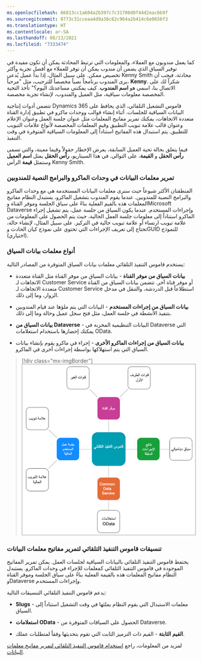 ```yaml
---
ms.openlocfilehash: 66813cc1a604a2b397c7c31700d0f44d2eac6b9f
ms.sourcegitcommit: 8773c31cceaa4d9a36c62c964a2b414c6e0656f3
ms.translationtype: HT
ms.contentlocale: ar-SA
ms.lasthandoff: 08/13/2021
ms.locfileid: "7333474"
---
```

كما يعمل مندوبون مع العملاء، والمعلومات التي ترتبط المحادثة يمكن أن تكون مفيدة في توفير السياق الذي يضمن أن مندوب يمكن أن توفر للعملاء مع أفضل تجربة وأكثر تخصيص ممكن. على سبيل المثال، إذا بدأ عميل يُدعى Kenny Smith محادثة، فيجب أن يرى المندوب برنامجاً نصياً مخصصاً للترحيب، مثل "مرحباً، **Kenny**. شكراً لك على الاتصال بنا، اسمي هو **اسم المندوب**. كيف يمكنني مساعدتك اليوم؟" تأخذ التحية المخصصة معلومات سياقية، مثل العميل والمندوب، لإنشاء تجربة مخصصة.

تتضمن أدوات إنتاجية Dynamics 365 قاموس التشغيل التلقائي، الذي يحافظ على البيانات السياقية للجلسات. أثناء إنشاء قوالب ووحدات ماكرو في تطبيق إدارة القناة متعددة الاتجاهات، يمكنك تمرير مفاتيح المعلمات مثل عنوان جلسة العمل وعنوان الإعلام وعنوان قالب علامة تبويب التطبيق وقيم المعلمات المخصصة لأنواع علامات التبويب للتطبيق. يتم استبدال هذه المفاتيح استناداً إلى المعلومات السياقية المتوفرة في وقت التنفيذ.

فيما يتعلق بحالة تحية العميل السابقة، يعرض الإخطار حقولاً وقيما معينة، والتي تسمى **رأس الحقل** و **القيمة**، على التوالي. في هذا السيناريو، **رأس الحقل** يمثل **اسم العميل** وستمثل **قيمة** الرأس Kenny Smith.

### <a name="pass-data-parameters-in-macros-and-agent-scripts"></a>تمرير معلمات البيانات في وحدات الماكرو والبرامج النصية للمندوبين

المنطقتان الأكثر شيوعاً حيث سترى معلمات البيانات المستخدمة هي مع وحدات الماكرو والبرامج النصية للمندوبين. عندما يقوم المندوب بتشغيل الماكرو، يستبدل النظام مفاتيح المعلمات هذه بالقيم الفعلية بناءً على سياق الجلسة وموفر القناة وMicrosoft Dataverse وإجراءات المستخدم. عندما يكون السياق من جلسة عمل، يتم تشغيل إجراء الماكرو استناداً إلى معلومات جلسة العمل الحالية، حيث يتم الحصول على المعلومات من علامة تبويب ارتساء أو علامة تبويب حالية في التركيز. على سبيل المثال، لإنشاء حالة، تحتاج إلى تعريف الإجراءات التي تحتوي على نموذج كيان الحادث وGUID للنموذج (اختياري).

### <a name="types-of-context-data-parameters"></a>أنواع معلمات بيانات السياق

يستخدم قاموس التنفيذ التلقائي معلمات بيانات السياق المتوفرة من المصادر التالية:

- **بيانات السياق من موفر القناة** - بيانات السياق من موفر القناة مثل القناة متعددة الاتجاهات لـ Customer Service أو موفر قناة آخر. تتضمن بيانات السياق من القناة متعددة الاتجاهات لـ Customer Service استطلاعاً قبل الدردشة، والتنقل في مدخل الزوار، وما إلى ذلك.

- **بيانات السياق من إجراءات المستخدم** - البيانات التي يتم ملؤها عند قيام المندوبين بتنفيذ الأنشطة في جلسة العمل، مثل فتح سجل عميل وحالة وما إلى ذلك.

- **بيانات السياق من Dataverse** - البيانات التنظيمية المخزنة في Dataverse التي يمكنك إحضارها باستخدام استعلامات OData.

- **بيانات السياق من إجراءات الماكرو الأخرى** - إجراء في ماكرو يقوم بإنشاء بيانات السياق التي يتم استهلاكها بواسطة إجراءات أخرى في الماكرو.

> [!div class="mx-imgBorder"]
> [![رسم تخطيطي لمعلمات بيانات السياق.](../media/3-1.png)](../media/3-1.png#lightbox)

### <a name="automation-dictionary-formats-to-pass-data-parameter-keys"></a>تنسيقات قاموس التنفيذ التلقائي لتمرير مفاتيح معلمات البيانات

يحتفظ قاموس التنفيذ التلقائي بالبيانات السياقية لجلسات العمل. يمكن تمرير المفاتيح الموجودة في قاموس التنفيذ التلقائي كمعلمات للإجراء في وحدات الماكرو. يستبدل النظام مفاتيح المعلمات هذه بالقيمة الفعلية بناءً على سياق الجلسة وموفر القناة وDataverse وإجراءات المستخدم.

يدعم قاموس التنفيذ التلقائي التنسيقات التالية:

- **Slugs** - معلمات الاستبدال التي يقوم النظام بملئها في وقت التشغيل استناداً إلى السياق.

- **استعلامات OData** - الحصول على السياقات المتوفرة من Dataverse.

- **القيم الثابتة** - القيم ذات الترميز الثابت التي تقوم بتحديثها وفقاً لمتطلبات عملك.

لمزيد من المعلومات، راجع [استخدام قاموس التنفيذ التلقائي لتمرير مفاتيح معلمات البيانات](/dynamics365/omnichannel/administrator/automation-dictionary-keys?azure-portal=true#automation-dictionary-formats-to-pass-data-parameter-keys/).
